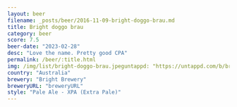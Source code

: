 ```yaml
---
layout: beer
filename: _posts/beer/2016-11-09-bright-doggo-brau.md
title: Bright doggo brau
category: beer
score: 7.5
beer-date: "2023-02-28"
desc: "Love the name. Pretty good CPA"
permalink: /beer/:title.html
img: /img/list/bright-doggo-brau.jpeguntappd: "https://untappd.com/b/bright-brewery-big-doggobrau-tropical-xpa/4294326"
country: "Australia"
brewery: "Bright Brewery"
breweryURL: "breweryURL"
style: "Pale Ale - XPA (Extra Pale)"
---
```

